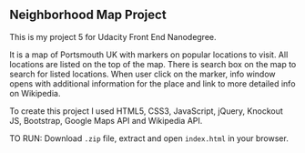 ## Neighborhood Map Project

  This is my project 5 for Udacity Front End Nanodegree.

It is a map of Portsmouth UK with markers on popular locations to visit.
All locations are listed on the top of the map.
There is search box on the map to search for listed locations.
When user click on the marker, info window opens with additional information for the place and link to more detailed info on Wikipedia.

To create this project I used HTML5, CSS3, JavaScript, jQuery, Knockout JS, Bootstrap, Google Maps API and Wikipedia API.

TO RUN: Download `.zip` file, extract and open `index.html` in your browser.
